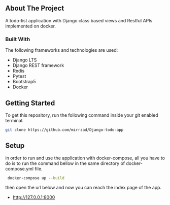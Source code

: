 <!-- ABOUT THE PROJECT -->
## About The Project

A todo-list application with Django class based views and Restful APIs implemented on docker.


### Built With

The following frameworks and technologies are used:

* Django LTS
* Django REST framework
* Redis
* Pytest
* Bootstrap5
* Docker


<!-- GETTING STARTED -->
## Getting Started

To get this repository, run the following command inside your git enabled terminal.
  ```sh
  git clone https://github.com/mirrzad/Django-todo-app
  ```

<!-- Setup -->
## Setup

in order to run and use the application with docker-compose, all you have to do is to run the 
command bellow in the same directory of docker-compose.yml file.

 ```sh
  docker-compose up --build
  ```
then open the url below and now you can reach the index page of the app.

* http://127.0.0.1:8000



